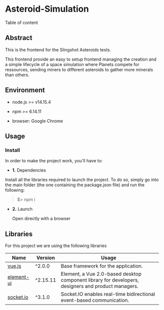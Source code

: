 # Asteroid-Simulation

<summary>Table of content</summary>

## Abstract

This is the frontend for the Slingshot Asteroids tests.

This frontend provide an easy to setup frontend managing the creation and a simple lifecycle of a space simulation where Planets compete for ressources, sending miners to different asteroids to gather more minerals than others.

## Environment

+ node.js >= v14.15.4

+ npm >= 6.14.11

+ browser: Google Chrome

## Usage

### Install

In order to make the project work, you'll have to:

- **1.** Dependencies

Install all the libraries required to launch the project. To do so, simply go into the main folder (the one containing the package.json file) and run the following:

> $> npm i

- **2.** Launch
  
  Open directly with a browser

## Libraries

For this project we are using the following libraries

| Name                                                 | Version  | Usage                                                                                              |
| ---------------------------------------------------- | -------- | -------------------------------------------------------------------------------------------------- |
| [vue.js](https://vuejs.org/)                         | ^2.0.0   | Base framework for the application.                                                                |
| [element-ui](https://element.eleme.io/)              | ^2.15.11 | Element, a Vue 2.0-based desktop component library for developers, designers and product managers. |
| [socket.io](https://www.npmjs.com/package/socket.io) | ^3.1.0   | Socket.IO enables real-time bidirectional event-based communication.                               |
